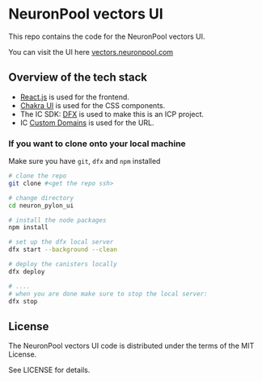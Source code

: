 # NeuronPool vectors UI

This repo contains the code for the NeuronPool vectors UI.

You can visit the UI here [vectors.neuronpool.com](https://vectors.neuronpool.com/)

## Overview of the tech stack

- [React.js](https://react.dev/) is used for the frontend.
- [Chakra UI](https://chakra-ui.com/) is used for the CSS components.
- The IC SDK: [DFX](https://internetcomputer.org/docs/current/developer-docs/setup/install) is used to make this is an ICP project.
- IC [Custom Domains](https://internetcomputer.org/docs/current/developer-docs/production/custom-domain/) is used for the URL.

### If you want to clone onto your local machine

Make sure you have `git`, `dfx` and `npm` installed
```bash
# clone the repo
git clone #<get the repo ssh>

# change directory
cd neuron_pylon_ui

# install the node packages
npm install

# set up the dfx local server
dfx start --background --clean

# deploy the canisters locally
dfx deploy

# ....
# when you are done make sure to stop the local server:
dfx stop
```

## License

The NeuronPool vectors UI code is distributed under the terms of the MIT License.

See LICENSE for details.